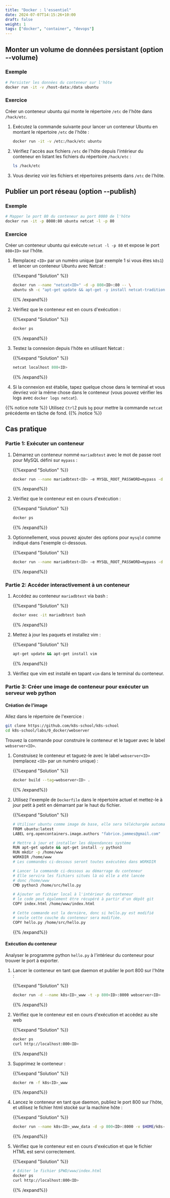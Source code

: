 ```yaml
---
title: "Docker : l'essentiel"
date: 2024-07-07T14:15:26+10:00
draft: false
weight: 1
tags: ["docker", "container", "devops"]
---
```


## Monter un volume de données persistant (option --volume)

### Exemple

```bash
# Persister les données du conteneur sur l'hôte
docker run -it -v /host-data:/data ubuntu
```

### Exercice

Créer un conteneur ubuntu qui monte le répertoire `/etc` de l'hôte dans `/hack/etc`.

1. Exécutez la commande suivante pour lancer un conteneur Ubuntu en montant le répertoire `/etc` de l'hôte :

   ```bash
   docker run -it -v /etc:/hack/etc ubuntu
   ```

2. Vérifiez l'accès aux fichiers `/etc` de l'hôte depuis l'intérieur du conteneur en listant les fichiers du répertoire `/hack/etc` :

   ```bash
   ls /hack/etc
   ```

3. Vous devriez voir les fichiers et répertoires présents dans `/etc` de l'hôte.

## Publier un port réseau (option --publish)

### Exemple

```bash
# Mapper le port 80 du conteneur au port 8080 de l'hôte
docker run -it -p 8080:80 ubuntu netcat -l -p 80
```

### Exercice

Créer un conteneur ubuntu qui exécute `netcat -l -p 80` et expose le port `808<ID>` sur l'hôte.

1. Remplacez `<ID>` par un numéro unique (par exemple 1 si vous êtes `k8s1`) et lancer un conteneur Ubuntu avec Netcat :


   {{%expand "Solution" %}}
   ```bash
   docker run --name "netcat<ID>" -d -p 808<ID>:80 -- \
   ubuntu sh -c "apt-get update && apt-get -y install netcat-traditional && echo 'Run netcat' && netcat -l -p 80"
   ```
   {{% /expand%}}

2. Vérifiez que le conteneur est en cours d'exécution :

   {{%expand "Solution" %}}
   ```bash
   docker ps
   ```
   {{% /expand%}}

3. Testez la connexion depuis l'hôte en utilisant Netcat :

   {{%expand "Solution" %}}
   ```bash
   netcat localhost 808<ID>
   ```
   {{% /expand%}}

4. Si la connexion est établie, tapez quelque chose dans le terminal et vous devriez voir la même chose dans le conteneur (vous pouvez vérifier les logs avec `docker logs netcat`).

{{% notice note %}}
Utilisez `CtrlẐ` puis `bg` pour mettre la commande `netcat` précédente en tâche de fond.
{{% /notice %}}


## Cas pratique

### Partie 1: Exécuter un conteneur

1. Démarrez un conteneur nommé `mariadbtest` avec le mot de passe root pour MySQL défini sur `mypass` :

   {{%expand "Solution" %}}
   ```bash
   docker run --name mariadbtest<ID> -e MYSQL_ROOT_PASSWORD=mypass -d mariadb
   ```
   {{% /expand%}}

2. Vérifiez que le conteneur est en cours d'exécution :

   {{%expand "Solution" %}}
   ```bash
   docker ps
   ```
   {{% /expand%}}

3. Optionnellement, vous pouvez ajouter des options pour `mysqld` comme indiqué dans l'exemple ci-dessous.

   {{%expand "Solution" %}}
   ```bash
   docker run --name mariadbtest<ID> -e MYSQL_ROOT_PASSWORD=mypass -d mariadb --log-bin --binlog-format=MIXED
   ```
   {{% /expand%}}

### Partie 2: Accéder interactivement à un conteneur

1. Accédez au conteneur `mariadbtest` via bash :

   {{%expand "Solution" %}}
   ```bash
   docker exec -it mariadbtest bash
   ```
   {{% /expand%}}

2. Mettez à jour les paquets et installez vim :

   {{%expand "Solution" %}}
   ```bash
   apt-get update && apt-get install vim
   ```
   {{% /expand%}}

3. Vérifiez que vim est installé en tapant `vim` dans le terminal du conteneur.

### Partie 3: Créer une image de conteneur pour exécuter un serveur web python

#### Création de l'image

Allez dans le répertoire de l'exercice :

```bash
git clone https://github.com/k8s-school/k8s-school
cd k8s-school/labs/0_docker/webserver
```

Trouvez la commande pour construire le conteneur et le taguer avec le label `webserver<ID>`.

1. Construisez le conteneur et taguez-le avec le label `webserver<ID>` (remplacez `<ID>` par un numéro unique) :

   {{%expand "Solution" %}}
   ```bash
   docker build --tag=webserver<ID> .
   ```
   {{% /expand%}}

2. Utilisez l'exemple de `Dockerfile` dans le répertoire actuel et mettez-le à jour petit à petit en démarrant par le haut du fichier.

   {{%expand "Solution" %}}
   ```bash
   # Utiliser ubuntu comme image de base, elle sera téléchargée automatiquement
   FROM ubuntu:latest
   LABEL org.opencontainers.image.authors "fabrice.jammes@gmail.com"

   # Mettre à jour et installer les dépendances système
   RUN apt-get update && apt-get install -y python3
   RUN mkdir -p /home/www
   WORKDIR /home/www
   # Les commandes ci-dessous seront toutes exécutées dans WORKDIR

   # Lancer la commande ci-dessous au démarrage du conteneur
   # Elle servira les fichiers situés là où elle a été lancée
   # donc /home/www
   CMD python3 /home/src/hello.py

   # Ajouter un fichier local à l'intérieur du conteneur
   # le code peut également être récupéré à partir d'un dépôt git
   COPY index.html /home/www/index.html

   # Cette commande est la dernière, donc si hello.py est modifié
   # seule cette couche du conteneur sera modifiée.
   COPY hello.py /home/src/hello.py
   ```
   {{% /expand%}}

#### Exécution du conteneur

Analyser le programme python `hello.py` à l'intérieur du conteneur pour trouver le port à exporter.

1. Lancer le conteneur en tant que daemon et publier le port 800<ID> sur l'hôte :

   {{%expand "Solution" %}}
   ```bash
   docker run -d --name k8s<ID>_www -t -p 800<ID>:8000 webserver<ID>
   ```
   {{% /expand%}}

2. Vérifiez que le conteneur est en cours d'exécution et accédez au site web

   {{%expand "Solution" %}}
   ```bash
   docker ps
   curl http://localhost:800<ID>
   ```
   {{% /expand%}}

3. Supprimez le conteneur :

   {{%expand "Solution" %}}
   ```bash
   docker rm -f k8s<ID>_www
   ```
   {{% /expand%}}

4. Lancez le conteneur en tant que daemon, publiez le port 800<ID> sur l'hôte, et utilisez le fichier html stocké sur la machine hôte :

   {{%expand "Solution" %}}
   ```bash
   docker run --name k8s<ID>_www_data -d -p 800<ID>:8000 -v $HOME/k8s-school/labs/0_docker/www:/home/www webserver<ID>
   ```
   {{% /expand%}}

5. Vérifiez que le conteneur est en cours d'exécution et que le fichier HTML est servi correctement.

   {{%expand "Solution" %}}
   ```bash
   # Editer le fichier $PWD/www/index.html
   docker ps
   curl http://localhost:800<ID>
   ```
   {{% /expand%}}
